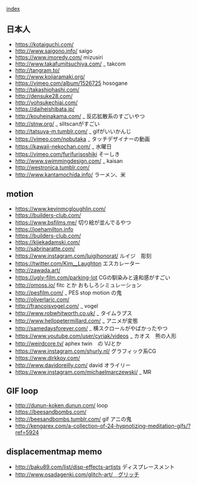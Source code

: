 [index](https://github.com/kitasenjudesign/bookmarks/blob/master/README.md)

## 日本人
* https://kotaiguchi.com/
* http://www.saigono.info/ saigo
* https://www.imoredy.com/ mizusiri
* http://www.takafumitsuchiya.com/ _ takcom
* http://tangram.to/
* http://www.kojiaramaki.org/
* https://vimeo.com/album/1526725 hosogane
* http://takashiohashi.com/
* http://densuke28.com/
* http://yohsukechiai.com/
* https://daiheishibata.jp/
* http://kouheinakama.com/ _ 反応拡散系のすごいやつ
* http://stnw.org/ _ slitscanがすごい
* http://tatsuya-m.tumblr.com/ _ gifがいいかんじ
* https://vimeo.com/nobutaka _ タッチデザイナーの動画
* https://kawaii-nekochan.com/ _ 水曜日
* https://vimeo.com/furifurisoshiki そーしき
* http://www.swimmingdesign.com/ _ kaisan
* http://westronica.tumblr.com/
* http://www.kantamochida.info/ ラーメン、米



## motion
* https://www.kevinmcgloughlin.com/
* https://builders-club.com/
* https://www.bsfilms.me/ 切り絵が並んでるやつ
* https://joehamilton.info
* https://builders-club.com/
* https://kijekadamski.com/
* http://sabrinaratte.com/ 
* https://www.instagram.com/luigihonorat/ ルイジ　彫刻
* https://twitter.com/Kim__Laughton エスカレーター
* http://zawada.art/ 
* https://ugly-film.com/parking-lot CGの馴染みと違和感がすごい
* http://omoss.io/ fitc とか おもしろシミュレーション
* http://pesfilm.com/ _ PES stop motion の鬼
* http://oliverlaric.com/
* http://francoisvogel.com/ _ vogel
* http://www.robwhitworth.co.uk/ _ タイムラプス
* http://www.hellopetermillard.com/ _ アニメが変態
* http://samedaysforever.com/ _ 横スクロールがやばかったやつ
* https://www.youtube.com/user/cyriak/videos _ カオス　熊の人形
* http://weirdcore.tv/ aphex twin　の VJとか
* https://www.instagram.com/shurly.nl/ グラフィック系CG
* https://www.dirkkoy.com/ 
* http://www.davidoreilly.com/ david オライリー
* https://www.instagram.com/michaelmarczewski/ _ MR 


## GIF loop
* http://dunun-koken.dunun.com/ loop
* https://beesandbombs.com/
* http://beesandbombs.tumblr.com/ gif アニの鬼
* http://kengarex.com/a-collection-of-24-hypnotizing-meditation-gifs/?ref=5924

## displacementmap memo
* http://baku89.com/list/disp-effects-artists ディスプレースメント
* http://www.osadagenki.com/glitch-art/　グリッチ

